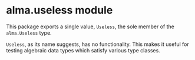 # alma.useless module

This package exports a single value, `Useless`, the sole member of the
`alma.Useless` type.

`Useless`, as its name suggests, has no functionality. This makes it useful for
testing algebraic data types which satisfy various type classes.


